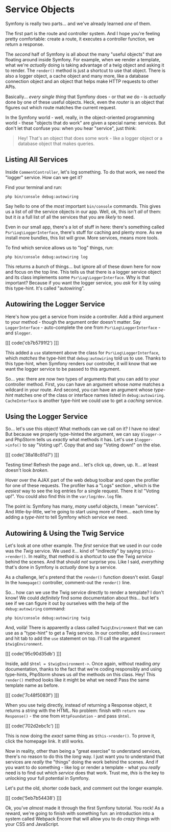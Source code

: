 # Service Objects

Symfony is really two parts... and we've already learned *one* of them.

The first part is the route and controller system. And I hope you're feeling
pretty comfortable: create a route, it executes a controller function, we return
a response.

The *second* half of Symfony is all about the many "useful objects" that are
floating around inside Symfony. For example, when we render a template, what
we're *actually* doing is taking advantage of a twig object and asking it to render.
The `render()` method is just a shortcut to use that object. There is also
a logger object, a cache object and many more, like a database connection object
and an object that helps make HTTP requests to other APIs.

Basically... *every single thing* that Symfony does - or that *we* do - is
*actually* done by one of these useful objects. Heck, even the *router* is an
object that figures out which route matches the current request.

In the Symfony world - well, really, in the object-oriented programming world -
these "objects that do work" are given a special name: services. But don't let
that confuse you: when you hear "service", just think:

> Hey! That's an object that does some work - like a logger object or a database
> object that makes queries.

## Listing All Services

Inside `CommentController`, let's log something. To do that work, we need the
"logger" service. How can we get it?

Find your terminal and run:

```terminal
php bin/console debug:autowiring
```

Say hello to one of the *most* important `bin/console` commands. This gives us
a list of *all* the service objects in our app. Well, ok, this isn't *all* of
them: but it *is* a full list of all the services that you are *likely* to need.

Even in our small app, there's a lot of stuff in here: there's something called
`Psr\Log\LoggerInterface`, there's stuff for caching and plenty more. As we
install more bundles, this list will grow. More services, means more tools.

To find which service allows us to "log" things, run:

```terminal
php bin/console debug:autowiring log
```

This returns a *bunch* of things... but ignore all of these down here for now
and focus on the top line. This tells us that there is a logger service
object and its class implements some `Psr\Log\LoggerInterface`. Why is that
important? Because if you want the logger service, you *ask* for it by using
this type-hint. It's called "autowiring".

## Autowiring the Logger Service

Here's how you get a service from inside a controller. Add a third argument to
your method - though the argument order doesn't matter. Say `LoggerInterface` -
auto-complete the one from `Psr\Log\LoggerInterface` - and `$logger`.

[[[ code('cb7b5791f2') ]]]

This added a `use` statement above the class for `Psr\Log\LoggerInterface`,
which *matches* the type-hint that `debug:autowiring` told us to use. Thanks
to this type-hint, when Symfony renders our controller, it will know that we
want the logger service to be passed to this argument.

So... yea: there are now *two* types of arguments that you can add to your
controller method. First, you can have an argument whose *name* matches a wildcard
in your route. And second, you can have an argument whose *type-hint* matches one
of the class or interface names listed in `debug:autowiring`. `CacheInterface`
is another type-hint we could use to get a *caching* service.

## Using the Logger Service

So... let's use this object! What methods can we call on it? I have no idea!
But because we properly type-hinted the argument, we can say `$logger->` and
PhpStorm tells us *exactly* what methods it has. Let's use `$logger->info()`
to say "Voting up!". Copy that and say "Voting down!" on the else.

[[[ code('38a18c81d7') ]]]

Testing time! Refresh the page and... let's click up, down, up. It... at least
doesn't look *broken*.

Hover over the AJAX part of the web debug toolbar and open the profiler for one
of these requests. The profiler has a "Logs" section , which is the *easiest* way
to see the log entries for a single request. There it is! "Voting up!". You could
also find this in the `var/log/dev.log` file.

The point is: Symfony has many, *many* useful objects, I mean "services". And
little-by-little, we're going to start using more of them... each time by adding
a *type-hint* to tell Symfony which service we need.

## Autowiring & Using the Twig Service

Let's look at one other example. The *first* service that we used in our code was
the *Twig* service. We used it... kind of "indirectly" by saying `$this->render()`.
In reality, that method is a shortcut to use the Twig *service* behind the scenes.
And that should *not* surprise you. Like I said, *everything* that's done
in Symfony is *actually* done by a service.

As a challenge, let's pretend that the `render()` function doesn't exist. Gasp!
In the `homepage()` controller, comment-out the `render()` line.

So... how can we use the Twig service directly to render a template? I don't
know! We could *definitely* find some documentation about this... but let's
see if we can figure it out by ourselves with the help of the `debug:autowiring`
command:

```terminal
php bin/console debug:autowiring twig
```

And, voilà! There is apparently a class called `Twig\Environment` that we can
use as a "type-hint" to get a Twig service. In our controller, add `Environment`
and hit tab to add the `use` statement on top. I'll call the argument
`$twigEnvironment`.

[[[ code('95c90d35db') ]]]

Inside, add `$html = $twigEnvironment->`. Once again, without reading *any*
documentation, thanks to the fact that we're coding responsibly and using
type-hints, PhpStorm shows us *all* the methods on this class. Hey! This `render()`
method looks like it might be what we need! Pass the same template name as
before.

[[[ code('7c48f5083f') ]]]

When you use twig directly, instead of returning a Response object, it
returns a *string* with the HTML. No problem: finish with
`return new Response()` - the one from `HttpFoundation` - and pass `$html`.

[[[ code('702d2ebc1c') ]]]

This is now doing the *exact* same thing as `$this->render()`. To prove it, click
the homepage link. It still works.

Now in reality, other than being a "great exercise" to understand services, there's
no reason to do this the *long* way. I just want you to understand that services are
*really* the "things" doing the work behind the scenes. And if you want to do
something - like log or render a template - what you *really* need is to find out
which *service* does that work. Trust me, *this* is the key to unlocking your
full potential in Symfony.

Let's put the old, shorter code back, and comment out the longer example.

[[[ code('5eb7b54438') ]]]

Ok, you've *almost* made it through the first Symfony tutorial. You rock!
As a reward, we're going to finish with something fun: an introduction into a
system called Webpack Encore that will allow you to do *crazy* things with
your CSS and JavaScript.
